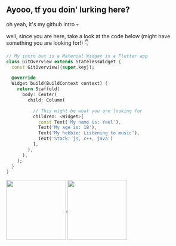 <!--
**yaelmndrp/yaelmndrp** is a ✨ _special_ ✨ repository because its `README.md` (this file) appears on your GitHub profile.

Here are some ideas to get you started:

- 🔭 I’m currently working on ...
- 🌱 I’m currently learning ...
- 👯 I’m looking to collaborate on ...
- 🤔 I’m looking for help with ...
- 💬 Ask me about ...
- 📫 How to reach me: ...
- 😄 Pronouns: ...
- ⚡ Fun fact: ...
-->

## Ayooo, tf you doin' lurking here?
oh yeah, it's my github intro 💀

well, since you are here, take a look at the code below (might have something you are looking for!) 👇

```dart
// My intro but is a Material Widget in a Flutter app
class GitOverview extends StatelessWidget {
  const GitOverview({super.key});

  @override
  Widget build(BuildContext context) {
    return Scaffold(
      body: Center(
        child: Column(

          // This might be what you are looking for
          children: <Widget>[
            const Text('My name is: Yael'),
            Text('My age is: 18'),
            Text('My hobbie: Listening to music'),
            Text('Stack: js, c++, java')
          ],
        ),
      ),
    );
  }
}
```

<a href="https://github.com/yaelmndrp">
  <img height=160 align="center" src="https://github-readme-stats.vercel.app/api?username=yaelmndrp&show_icons=true&theme=dark&hide_border=true&icon_color=8700b8&bg_color=290037">
  <img height=160 align="center" src="https://github-readme-stats.vercel.app/api/top-langs/?username=yaelmndrp&show_icons=true&theme=dark&hide_border=true&icon_color=8700b8&bg_color=290037&layout=compact">
</a>
